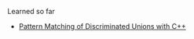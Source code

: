 Learned so far

* [Pattern Matching of Discriminated Unions with C++](https://github.com/vilppu/JourneyToModernDayCPlusPlus/tree/master/PatternMatching)
